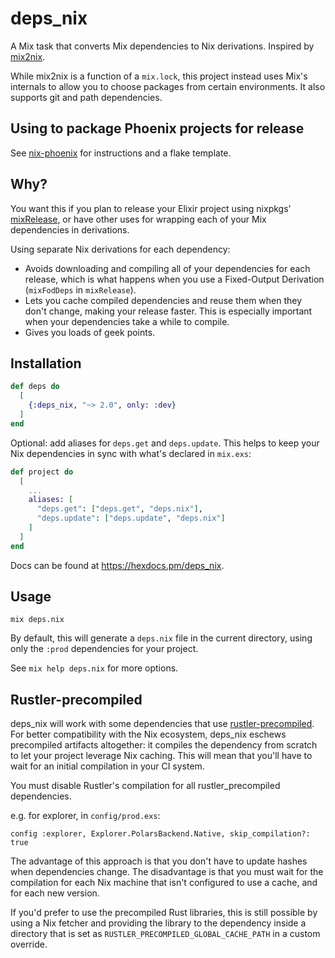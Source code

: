 # deps_nix

A Mix task that converts Mix dependencies to Nix derivations. Inspired by
[mix2nix](https://github.com/ydlr/mix2nix).

While mix2nix is a function of a `mix.lock`, this project instead uses Mix's
internals to allow you to choose packages from certain environments. It also
supports git and path dependencies.

## Using to package Phoenix projects for release

See [nix-phoenix](https://github.com/code-supply/nix-phoenix) for instructions and a flake template.

## Why?

You want this if you plan to release your Elixir project using nixpkgs'
[mixRelease](https://github.com/NixOS/nixpkgs/blob/master/pkgs/development/beam-modules/mix-release.nix),
or have other uses for wrapping each of your Mix dependencies in derivations.

Using separate Nix derivations for each dependency:

- Avoids downloading and compiling all of your dependencies for each release,
  which is what happens when you use a Fixed-Output Derivation (`mixFodDeps` in
  `mixRelease`).
- Lets you cache compiled dependencies and reuse them when they don't change,
  making your release faster. This is especially important when your
  dependencies take a while to compile.
- Gives you loads of geek points.

## Installation

```elixir
def deps do
  [
    {:deps_nix, "~> 2.0", only: :dev}
  ]
end
```

Optional: add aliases for `deps.get` and `deps.update`. This helps to keep your
Nix dependencies in sync with what's declared in `mix.exs`:

```elixir
def project do
  [
    ...
    aliases: [
      "deps.get": ["deps.get", "deps.nix"],
      "deps.update": ["deps.update", "deps.nix"]
    ]
  ]
end
```

Docs can be found at <https://hexdocs.pm/deps_nix>.

## Usage

```shell
mix deps.nix
```

By default, this will generate a `deps.nix` file in the current directory,
using only the `:prod` dependencies for your project.

See `mix help deps.nix` for more options.

## Rustler-precompiled

deps_nix will work with some dependencies that use
[rustler-precompiled](https://github.com/philss/rustler_precompiled). For better
compatibility with the Nix ecosystem, deps_nix eschews precompiled artifacts
altogether: it compiles the dependency from scratch to let your project
leverage Nix caching. This will mean that you'll have to wait for an initial
compilation in your CI system.

You must disable Rustler's compilation for all rustler_precompiled dependencies.

e.g. for explorer, in `config/prod.exs`:

```
config :explorer, Explorer.PolarsBackend.Native, skip_compilation?: true
```

The advantage of this approach is that you don't have to update hashes when
dependencies change. The disadvantage is that you must wait for the compilation
for each Nix machine that isn't configured to use a cache, and for each new
version.

If you'd prefer to use the precompiled Rust libraries, this is still possible
by using a Nix fetcher and providing the library to the dependency inside a
directory that is set as `RUSTLER_PRECOMPILED_GLOBAL_CACHE_PATH` in a custom
override.
